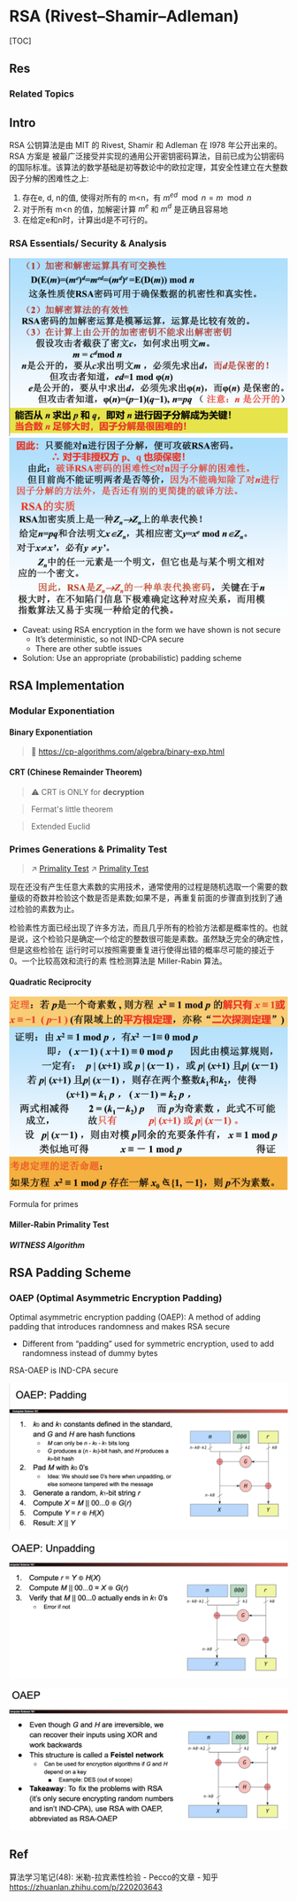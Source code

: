 # RSA (Rivest–Shamir–Adleman)

[TOC]



## Res
### Related Topics



## Intro
RSA 公钥算法是由 MIT 的 Rivest, Shamir 和 Adleman 在 I978 年公开出来的。RSA 方案是 被最广泛接受并实现的通用公开密钥密码算法，目前已成为公钥密码的国际标准。该算法的数学基础是初等数论中的欧拉定理，其安全性建立在大整数因子分解的困难性之上:
1. 存在e, d, n的值, 使得对所有的 m<n，有 $m^{ed} \mod n = m\mod n$
2. 对于所有 m<n 的值，加解密计算 $m^e$ 和 $m^d$ 是正确且容易地 
3. 在给定e和n时，计算出d是不可行的。


### RSA Essentials/ Security & Analysis
![](../../../../../../../../Assets/Pics/Screenshot%202023-04-26%20at%202.00.50%20PM.png)
![](../../../../../../../../Assets/Pics/Screenshot%202023-04-26%20at%202.01.17%20PM.png)

- Caveat: using RSA encryption in the form we have shown is not secure
	- It’s deterministic, so not IND-CPA secure
	- There are other subtle issues
- Solution: Use an appropriate (probabilistic) padding scheme



## RSA Implementation 
### Modular Exponentiation
#### Binary Exponentiation
> 🔗 https://cp-algorithms.com/algebra/binary-exp.html
#### CRT (Chinese Remainder Theorem)
> ⚠ CRT is ONLY for **decryption**

> Fermat's little theorem

> Extended Euclid


### Primes Generations & Primality Test
> ↗ [Primality Test](../../../../../../../🧮%20Math%20&%20Theoretical%20Computer%20Science%20(TCS)/🧊%20Algebra/Elementary%20Theory%20of%20Numbers/Primality%20Test/Primality%20Test.md)
> ↗ [Primality Test](../../../../../../../🔑%20CS%20Core/🧙‍♂️%20Algorithm%20&%20Data%20Structure/Programming%20Implementation%20of%20Math%20Problems/Algebra%20Problems/Number%20Theory%20Problems/Primality%20Test.md)

现在还没有产生任意大素数的实用技术，通常使用的过程是随机选取一个需要的数量级的奇数并检验这个数是否是素数;如果不是，再重复前面的步骤直到找到了通过检验的素数为止。

检验素性方面已经出现了许多方法，而且几乎所有的检验方法都是概率性的。也就是说，这个检验只是确定—个给定的整数很可能是素数。虽然缺乏完全的确定性，但是这些检验在 运行时可以按照需要重复进行使得出错的概率尽可能的接近于 0。一个比较高效和流行的素 性检测算法是 Miller-Rabin 算法。
#### Quadratic Reciprocity
![](../../../../../../../../Assets/Pics/Screenshot%202023-04-26%20at%202.46.30%20PM.png)

Formula for primes


#### Miller-Rabin Primality Test
##### WITNESS Algorithm



## RSA Padding Scheme
### OAEP (Optimal Asymmetric Encryption Padding)
Optimal asymmetric encryption padding (OAEP): A method of adding padding that introduces randomness and makes RSA secure
- Different from “padding” used for symmetric encryption, used to add randomness instead of dummy bytes

RSA-OAEP is IND-CPA secure

![](../../../../../../../../Assets/Pics/Screenshot%202024-10-03%20at%2013.41.57.png)

![](../../../../../../../../Assets/Pics/Screenshot%202024-10-03%20at%2013.42.15.png)

![](../../../../../../../../Assets/Pics/Screenshot%202024-10-03%20at%2013.42.24.png)



## Ref
算法学习笔记(48): 米勒-拉宾素性检验 - Pecco的文章 - 知乎 https://zhuanlan.zhihu.com/p/220203643

[Binary Exponentiation | Algorothem for Competitive Programming]: https://cp-algorithms.com/algebra/binary-exp.html



